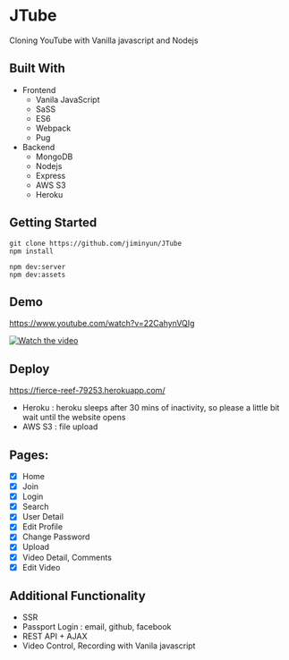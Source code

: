 # JTube

Cloning YouTube with Vanilla javascript and Nodejs

## Built With

- Frontend
  - Vanila JavaScript
  - SaSS
  - ES6
  - Webpack
  - Pug
- Backend
  - MongoDB
  - Nodejs
  - Express
  - AWS S3
  - Heroku

## Getting Started

```
git clone https://github.com/jiminyun/JTube
npm install

npm dev:server
npm dev:assets
```

## Demo

https://www.youtube.com/watch?v=22CahynVQIg

[![Watch the video](https://img.youtube.com/vi/22CahynVQIg/maxresdefault.jpg)](https://youtu.be/22CahynVQIg)

## Deploy

https://fierce-reef-79253.herokuapp.com/

- Heroku : heroku sleeps after 30 mins of inactivity, so please a little bit wait until the website opens
- AWS S3 : file upload

## Pages:

- [x] Home
- [x] Join
- [x] Login
- [x] Search
- [x] User Detail
- [x] Edit Profile
- [x] Change Password
- [x] Upload
- [x] Video Detail, Comments
- [x] Edit Video

## Additional Functionality

- SSR
- Passport Login : email, github, facebook
- REST API + AJAX
- Video Control, Recording with Vanila javascript
